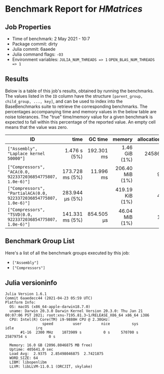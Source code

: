# Benchmark Report for *HMatrices*

## Job Properties
* Time of benchmark: 2 May 2021 - 10:7
* Package commit: dirty
* Julia commit: 6aaede
* Julia command flags: `-O3`
* Environment variables: `JULIA_NUM_THREADS => 1` `OPEN_BLAS_NUM_THREADS => 1`

## Results
Below is a table of this job's results, obtained by running the benchmarks.
The values listed in the `ID` column have the structure `[parent_group, child_group, ..., key]`, and can be used to
index into the BaseBenchmarks suite to retrieve the corresponding benchmarks.
The percentages accompanying time and memory values in the below table are noise tolerances. The "true"
time/memory value for a given benchmark is expected to fall within this percentage of the reported value.
An empty cell means that the value was zero.

| ID                                                                | time            | GC time    | memory          | allocations |
|-------------------------------------------------------------------|----------------:|-----------:|----------------:|------------:|
| `["Assembly", "Laplace kernel 50000"]`                            |    1.476 s (5%) | 192.301 ms |   1.46 GiB (1%) |      245868 |
| `["Compressors", "ACA(0.0, 9223372036854775807, 1.0e-6)"]`        | 173.728 ms (5%) |  11.996 ms | 206.40 MiB (1%) |          92 |
| `["Compressors", "PartialACA(0.0, 9223372036854775807, 1.0e-6)"]` | 283.944 μs (5%) |            | 419.19 KiB (1%) |          44 |
| `["Compressors", "TSVD(0.0, 9223372036854775807, 1.0e-6)"]`       | 141.331 ms (5%) | 854.505 μs |  46.04 MiB (1%) |          15 |

## Benchmark Group List
Here's a list of all the benchmark groups executed by this job:

- `["Assembly"]`
- `["Compressors"]`

## Julia versioninfo
```
Julia Version 1.6.1
Commit 6aaedecc44 (2021-04-23 05:59 UTC)
Platform Info:
  OS: macOS (x86_64-apple-darwin18.7.0)
  uname: Darwin 20.3.0 Darwin Kernel Version 20.3.0: Thu Jan 21 00:07:06 PST 2021; root:xnu-7195.81.3~1/RELEASE_X86_64 x86_64 i386
  CPU: Intel(R) Core(TM) i9-9880H CPU @ 2.30GHz: 
                 speed         user         nice          sys         idle          irq
       #1-16  2300 MHz    1073909 s          0 s     570700 s   25879754 s          0 s
       
  Memory: 16.0 GB (2096.8046875 MB free)
  Uptime: 405641.0 sec
  Load Avg:  2.9375  2.85498046875  2.7421875
  WORD_SIZE: 64
  LIBM: libopenlibm
  LLVM: libLLVM-11.0.1 (ORCJIT, skylake)
```